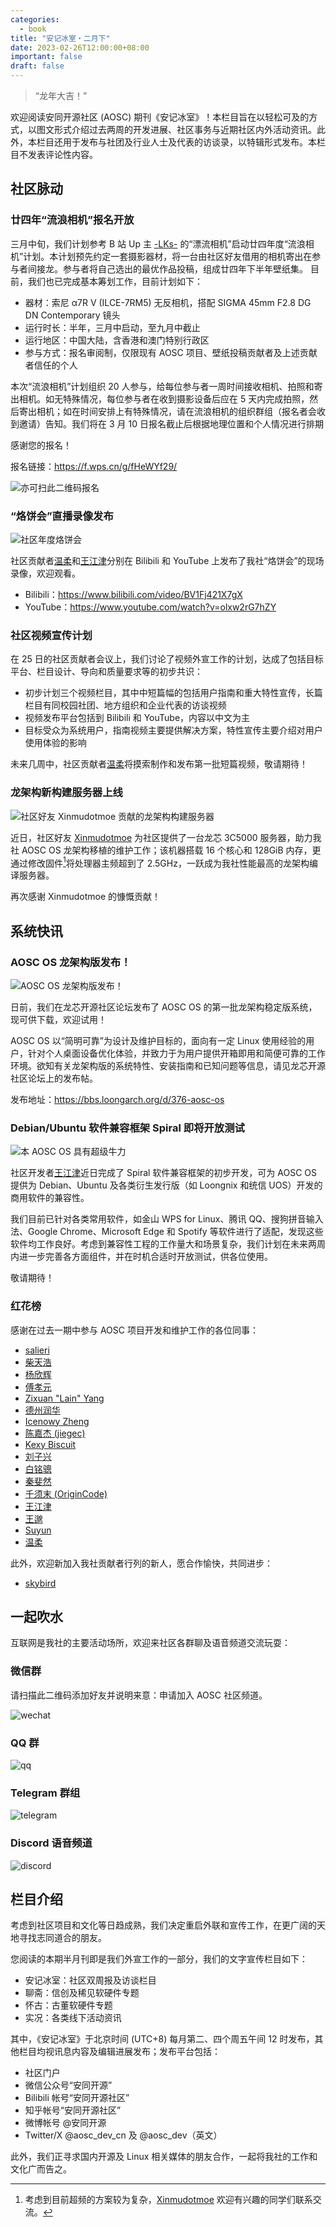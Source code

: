 ```yaml
---
categories:
  - book
title: "安记冰室・二月下"
date: 2023-02-26T12:00:00+08:00
important: false
draft: false
---
```

> “龙年大吉！”

欢迎阅读安同开源社区 (AOSC) 期刊《安记冰室》！本栏目旨在以轻松可及的方式，以图文形式介绍过去两周的开发进展、社区事务与近期社区内外活动资讯。此外，本栏目还用于发布与社团及行业人士及代表的访谈录，以特辑形式发布。本栏目不发表评论性内容。

社区脉动
--------

### 廿四年“流浪相机”报名开放

三月中旬，我们计划参考 B 站 Up 主 [-LKs-](https://space.bilibili.com/125526/) 的“漂流相机”启动廿四年度“流浪相机”计划。本计划预先约定一套摄影器材，将一台由社区好友借用的相机寄出在参与者间接龙。参与者将自己选出的最优作品投稿，组成廿四年下半年壁纸集。
目前，我们也已完成基本筹划工作，目前计划如下：

- 器材：索尼 α7R V (ILCE-7RM5) 无反相机，搭配 SIGMA 45mm F2.8 DG DN Contemporary 镜头
- 运行时长：半年，三月中启动，至九月中截止
- 运行地区：中国大陆，含香港和澳门特别行政区
- 参与方式：报名审阅制，仅限现有 AOSC 项目、壁纸投稿贡献者及上述贡献者信任的个人

本次“流浪相机”计划组织 20 人参与，给每位参与者一周时间接收相机、拍照和寄出相机。如无特殊情况，每位参与者在收到摄影设备后应在 5 天内完成拍照，然后寄出相机；如在时间安排上有特殊情况，请在流浪相机的组织群组（报名者会收到邀请）告知。我们将在 3 月 10 日报名截止后根据地理位置和个人情况进行排期

感谢您的报名！

报名链接：https://f.wps.cn/g/fHeWYf29/

![亦可扫此二维码报名](/coffee-break/20240226/imgs/roaming-camera-signup.png)

### “烙饼会”直播录像发布

![社区年度烙饼会](/coffee-break/20240226/imgs/aosc-springcon-2024.png)

社区贡献者[温柔](https://github.com/xunpod)和[王江津](https://github.com/RedL0tus)分别在 Bilibili 和 YouTube 上发布了我社“烙饼会”的现场录像，欢迎观看。

- Bilibili：https://www.bilibili.com/video/BV1Fj421X7gX
- YouTube：https://www.youtube.com/watch?v=olxw2rG7hZY

### 社区视频宣传计划

在 25 日的社区贡献者会议上，我们讨论了视频外宣工作的计划，达成了包括目标平台、栏目设计、导向和质量要求等的初步共识：

- 初步计划三个视频栏目，其中中短篇幅的包括用户指南和重大特性宣传，长篇栏目有同校园社团、地方组织和企业代表的访谈视频
- 视频发布平台包括到 Bilibili 和 YouTube，内容以中文为主
- 目标受众为系统用户，指南视频主要提供解决方案，特性宣传主要介绍对用户使用体验的影响

未来几周中，社区贡献者[温柔](https://github.com/xunpod)将摸索制作和发布第一批短篇视频，敬请期待！

### 龙架构新构建服务器上线

![社区好友 Xinmudotmoe 贡献的龙架构构建服务器](/coffee-break/20240226/imgs/loongarch64-server-dragonfly.png)

近日，社区好友 [Xinmudotmoe](http://t.me/xm_moe) 为社区提供了一台龙芯 3C5000 服务器，助力我社 AOSC OS 龙架构移植的维护工作；该机器搭载 16 个核心和 128GiB 内存，更通过修改固件[^1]将处理器主频超到了 2.5GHz，一跃成为我社性能最高的龙架构编译服务器。

再次感谢 Xinmudotmoe 的慷慨贡献！

[^1]: 考虑到目前超频的方案较为复杂，[Xinmudotmoe](http://t.me/xm_moe) 欢迎有兴趣的同学们联系交流。

系统快讯
--------

### AOSC OS 龙架构版发布！

![AOSC OS 龙架构版发布！](/coffee-break/20240226/imgs/aosc-os-loongarch64.png)

日前，我们在龙芯开源社区论坛发布了 AOSC OS 的第一批龙架构稳定版系统，现可供下载，欢迎试用！

AOSC OS 以“简明可靠”为设计及维护目标的，面向有一定 Linux 使用经验的用户，针对个人桌面设备优化体验，并致力于为用户提供开箱即用和简便可靠的工作环境。欲知有关龙架构版的系统特性、安装指南和已知问题等信息，请见龙芯开源社区论坛上的发布帖。

发布地址：https://bbs.loongarch.org/d/376-aosc-os

### Debian/Ubuntu 软件兼容框架 Spiral 即将开放测试

![本 AOSC OS 具有超级牛力](/coffee-break/20240226/imgs/spiral-cow-power.png)

社区开发者[王江津](https://github.com/RedL0tus)近日完成了 Spiral 软件兼容框架的初步开发，可为 AOSC OS 提供为 Debian、Ubuntu 及各类衍生发行版（如 Loongnix 和统信 UOS）开发的商用软件的兼容性。

我们目前已针对各类常用软件，如金山 WPS for Linux、腾讯 QQ、搜狗拼音输入法、Google Chrome、Microsoft Edge 和 Spotify 等软件进行了适配，发现这些软件均工作良好。考虑到兼容性工程的工作量大和场景复杂，我们计划在未来两周内进一步完善各方面组件，并在时机合适时开放测试，供各位使用。

敬请期待！

### 红花榜

感谢在过去一期中参与 AOSC 项目开发和维护工作的各位同事：

- [salieri](https://github.com/BC204)
- [柴天浩](https://github.com/cthbleachbit)
- [杨欣辉](https://github.com/Cyanoxygen)
- [傅孝元](https://github.com/eatradish)
- [Zixuan "Lain" Yang](https://github.com/Fearyncess)
- [德州润华](https://github.com/HouLiXieBuRou)
- [Icenowy Zheng](https://github.com/Icenowy)
- [陈嘉杰 (jiegec)](https://github.com/jiegec)
- [Kexy Biscuit](https://github.com/KexyBiscuit)
- [刘子兴](https://github.com/liushuyu)
- [白铭骢](https://github.com/MingcongBai)
- [秦斐然](https://github.com/Nyovelt)
- [千须末 (OriginCode)](https://github.com/OriginCode)
- [王江津](https://github.com/RedL0tus)
- [王邈](https://github.com/shankerwangmiao)
- [Suyun](https://github.com/Suyun114)
- [温柔](https://github.com/xunpod)

此外，欢迎新加入我社贡献者行列的新人，愿合作愉快，共同进步：

- [skybird](https://github.com/SkyBird233)

一起吹水
--------

互联网是我社的主要活动场所，欢迎来社区各群聊及语音频道交流玩耍：

### 微信群

请扫描此二维码添加好友并说明来意：申请加入 AOSC 社区频道。

![wechat](/coffee-break/20240226/imgs/wechat.png)

### QQ 群

![qq](/coffee-break/20240226/imgs/qq.jpg)

### Telegram 群组

![telegram](/coffee-break/20240226/imgs/telegram.png)

### Discord 语音频道

![discord](/coffee-break/20240226/imgs/discord.png)

栏目介绍
--------

考虑到社区项目和文化等日趋成熟，我们决定重启外联和宣传工作，在更广阔的天地寻找志同道合的朋友。

您阅读的本期半月刊即是我们外宣工作的一部分，我们的文字宣传栏目如下：

- 安记冰室：社区双周报及访谈栏目
- 聊斋：信创及稀见软硬件专题
- 怀古：古董软硬件专题
- 实况：各类线下活动资讯

其中，《安记冰室》于北京时间 (UTC+8) 每月第二、四个周五午间 12 时发布，其他栏目均视讯息内容及编辑进展发布；发布平台包括：

- 社区门户
- 微信公众号“安同开源”
- Bilibili 帐号“安同开源社区”
- 知乎帐号“安同开源社区”
- 微博帐号 @安同开源
- Twitter/X @aosc_dev_cn 及 @aosc_dev（英文）

此外，我们正寻求国内开源及 Linux 相关媒体的朋友合作，一起将我社的工作和文化广而告之。
